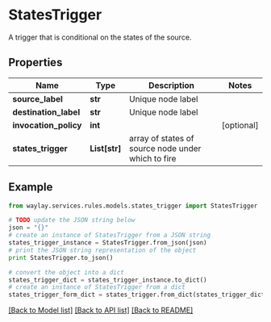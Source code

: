# StatesTrigger

A trigger that is conditional on the states of the source.

## Properties

Name | Type | Description | Notes
------------ | ------------- | ------------- | -------------
**source_label** | **str** | Unique node label | 
**destination_label** | **str** | Unique node label | 
**invocation_policy** | **int** |  | [optional] 
**states_trigger** | **List[str]** | array of states of source node under which to fire | 

## Example

```python
from waylay.services.rules.models.states_trigger import StatesTrigger

# TODO update the JSON string below
json = "{}"
# create an instance of StatesTrigger from a JSON string
states_trigger_instance = StatesTrigger.from_json(json)
# print the JSON string representation of the object
print StatesTrigger.to_json()

# convert the object into a dict
states_trigger_dict = states_trigger_instance.to_dict()
# create an instance of StatesTrigger from a dict
states_trigger_form_dict = states_trigger.from_dict(states_trigger_dict)
```
[[Back to Model list]](../README.md#documentation-for-models) [[Back to API list]](../README.md#documentation-for-api-endpoints) [[Back to README]](../README.md)


